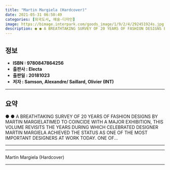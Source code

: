 ```yaml
---
title: "Martin Margiela (Hardcover)"
date: 2021-05-31 06:50:49
categories: [외국도서, 예술-디자인]
image: https://bimage.interpark.com/goods_image/1/9/2/4/292451924s.jpg
description: ● ● A BREATHTAKING SURVEY OF 20 YEARS OF FASHION DESIGNS BY MARTIN MARGIELATIMED TO COINCIDE WITH A MAJOR EXHIBITION, THIS VOLUME REVISITS THE YEARS DURING WH
---
```


## **정보**

- **ISBN : 9780847864256**
- **출판사 : Electa**
- **출판일 : 20181023**
- **저자 : Samson, Alexandre/ Saillard, Olivier (INT)**

------



## **요약**

●  ●  A BREATHTAKING SURVEY OF 20 YEARS OF FASHION DESIGNS BY MARTIN MARGIELATIMED TO COINCIDE WITH A MAJOR EXHIBITION, THIS VOLUME REVISITS THE YEARS DURING WHICH CELEBRATED DESIGNER MARTIN MARGIELA ACHIEVED THE STATUS AS ONE OF THE MOST IMPORTANT DESIGNERS AT WORK TODAY. ONE OF... 

------



------


Martin Margiela (Hardcover) 

------


